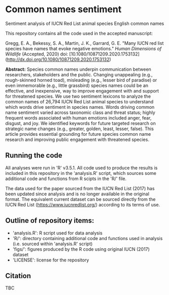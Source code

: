 # Common names sentiment
Sentiment analysis of IUCN Red List animal species English common names

This repository contains all the code used in the accepted manuscript:

Gregg, E. A., Bekessy, S. A., Martin, J. K., Garrard, G. E. "Many IUCN red list species have names that evoke negative emotions." *Human Dimensions of Wildlife* (Accepted, 2020) doi: [10.1080/10871209.2020.1753132]
(http://dx.doi.org/10.1080/10871209.2020.1753132)

**Abstract:** Species common names underpin communication between researchers, stakeholders and the public. Changing unappealing (e.g., rough-skinned horned toad), misleading (e.g., lesser bird of paradise) or even immemorable (e.g., little grassbird) species names could be an effective, and inexpensive, way to improve engagement with and support for threatened species. We use two sentiment lexicons to analyze the common names of 26,794 IUCN Red List animal species to understand which words drive sentiment in species names. Words driving common name sentiment varied across taxonomic class and threat status; highly frequent words associated with human emotions included anger, fear, disgust, and joy. We identified keywords for future targeted research on strategic name changes (e.g., greater, golden, least, lesser, false). This article provides essential grounding for future species common name research and improving public engagement with threatened species.

## Running the code

All analyses were run in 'R' v3.5.1. All code used to produce the results is included in this repository in the 'analysis.R' script, which sources some additional code and functions from R scipts in the 'R/' file.

The data used for the paper sourced from the IUCN Red List (2017) has been updated since analysis and is no longer available in the original format. The equivalent current dataset can be sourced directly from the IUCN Red List (https://www.iucnredlist.org/) according to its terms of use.

## Outline of repository items:

- 'analysis.R': R script used for data analysis
- 'R/': directory containing additional code and functions used in analysis (i.e. sourced within 'analysis.R' script)
- 'figs/': figures produced by the R code using original IUCN (2017) dataset
- 'LICENSE': license for the repository

## Citation

TBC
